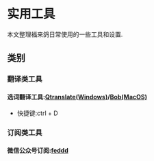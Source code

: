 # 实用工具

本文整理福来鸽日常使用的一些工具和设置.

## 类别

### 翻译类工具

#### 选词翻译工具:[Qtranslate(Windows)](https://quest-app.appspot.com/)/[Bob(MacOS)](https://github.com/ripperhe/Bob)

* 快捷键:ctrl + D

### 订阅类工具

#### 微信公众号订阅:[feddd](https://feeddd.org/feeds)